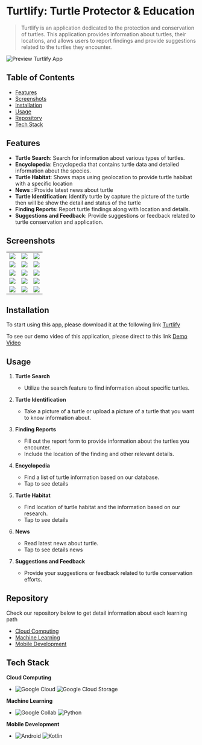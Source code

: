 # Turtlify: Turtle Protector & Education

> Turtlify is an application dedicated to the protection and conservation of turtles. This application provides information about turtles, their locations, and allows users to report findings and provide suggestions related to the turtles they encounter.


![Preview Turtlify App](https://github.com/Turtlify-Capstone/.github/blob/main/profile/screenshots/TurtlifyHeader.png)


## Table of Contents

- [Features](#features)
- [Screenshots](#screenshots)
- [Installation](#installation)
- [Usage](#usage)
- [Repository](#repository)
- [Tech Stack](#techStack)

## Features

- **Turtle Search**: Search for information about various types of turtles.
- **Encyclopedia**: Encyclopedia that contains turtle data and detailed information about the species.
- **Turtle Habitat**: Shows maps using geolocation to provide turtle habibat with a specific location
- **News** : Provide latest news about turtle
- **Turtle Identification**: Identify turtle by capture the picture of the turtle then will be show the detail and status of the turtle
- **Finding Reports**: Report turtle findings along with location and details.
- **Suggestions and Feedback**: Provide suggestions or feedback related to turtle conservation and application.

## Screenshots

<table>
  <tr>
    <td><img src="https://github.com/Turtlify-Capstone/.github/blob/main/profile/screenshots/SplashScreen.png" ></td>
    <td><img src="https://github.com/Turtlify-Capstone/.github/blob/main/profile/screenshots/Homescreen.png" ></td>
    <td><img src="https://github.com/Turtlify-Capstone/.github/blob/main/profile/screenshots/Search.png" ></td>
  </tr>
  <tr>
    <td><img src="https://github.com/Turtlify-Capstone/.github/blob/main/profile/screenshots/Encyclopedia.png"></td>
    <td><img src="https://github.com/Turtlify-Capstone/.github/blob/main/profile/screenshots/Camera.png"></td>
    <td><img src="https://github.com/Turtlify-Capstone/.github/blob/main/profile/screenshots/EncyclopediaDetail.png" ></td>
  </tr>
  <tr>
    <td><img src="https://github.com/Turtlify-Capstone/.github/blob/main/profile/screenshots/Report.png"></td>
    <td><img src="https://github.com/Turtlify-Capstone/.github/blob/main/profile/screenshots/Maps.png"></td>
    <td><img src="https://github.com/Turtlify-Capstone/.github/blob/main/profile/screenshots/News.png" ></td>
  </tr>
    </tr>
    <tr>
    <td><img src="https://github.com/Turtlify-Capstone/.github/blob/main/profile/screenshots/History.png"></td>
    <td><img src="https://github.com/Turtlify-Capstone/.github/blob/main/profile/screenshots/Instruction.png"></td>
    <td><img src="https://github.com/Turtlify-Capstone/.github/blob/main/profile/screenshots/Settings.png" ></td>
  </tr>
  </tr>
    <tr>
    <td><img src="https://github.com/Turtlify-Capstone/.github/blob/main/profile/screenshots/Suggestion.png"></td>
    <td><img src="https://github.com/Turtlify-Capstone/.github/blob/main/profile/screenshots/FAQ.png"></td>
    <td><img src="https://github.com/Turtlify-Capstone/.github/blob/main/profile/screenshots/About.png" ></td>
  </tr>
 </table>

## Installation

To start using this app, please download it at the following link [Turtlify](https://drive.google.com/drive/folders/14VPphUcCXfZ5YwwG4nDwLbGRrL8mlngO?usp=drive_link)

To see our demo video of this application, please direct to this link [Demo Video](https://drive.google.com/drive/folders/1nrjfOhWwFcAlWJwJxHsnPL3g2XavbZBR?usp=sharing)

## Usage

1. **Turtle Search**
   - Utilize the search feature to find information about specific turtles.
  
2. **Turtle Identification**
   - Take a picture of a turtle or upload a picture of a turtle that you want to know information about.

3. **Finding Reports**
   - Fill out the report form to provide information about the turtles you encounter.
   - Include the location of the finding and other relevant details.
  
4. **Encyclopedia**
   - Find a list of turtle information based on our database.
   - Tap to see details
  
5. **Turtle Habitat**
   - Find location of turtle habitat and the information based on our research.
   - Tap to see details

6. **News**
   - Read latest news about turtle.
   - Tap to see details news
     
7. **Suggestions and Feedback**
   - Provide your suggestions or feedback related to turtle conservation efforts.

## Repository
Check our repository below to get detail information about each learning path
 - [Cloud Computing](https://github.com/Turtlify-Capstone/Cloud-Computing)
 - [Machine Learning](https://github.com/Turtlify-Capstone/Machine-Learning)
 - [Mobile Development](https://github.com/Turtlify-Capstone/Mobile-Development)

## Tech Stack

**Cloud Computing**
- ![Google Cloud](https://img.shields.io/badge/Google%20Cloud-4285F4.svg?style=for-the-badge&logo=Google-Cloud&logoColor=white) ![Google Cloud Storage](https://img.shields.io/badge/Google%20Cloud%20Storage-AECBFA.svg?style=for-the-badge&logo=Google-Cloud-Storage&logoColor=black)
  
**Machine Learning**
- ![Google Collab](https://img.shields.io/badge/Google%20Colab-F9AB00.svg?style=for-the-badge&logo=Google-Colab&logoColor=white) ![Python](https://img.shields.io/badge/Python-3776AB.svg?style=for-the-badge&logo=Python&logoColor=white)

**Mobile Development**
- ![Android](https://img.shields.io/badge/Android-3DDC84.svg?style=for-the-badge&logo=Android&logoColor=white) ![Kotlin](https://img.shields.io/badge/Kotlin-7F52FF.svg?style=for-the-badge&logo=Kotlin&logoColor=white)
  
